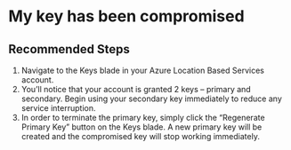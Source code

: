 <properties
	pageTitle="My key has been compromised"
	description="My key has been compromised"
	service="microsoft.locationservices"
	resource="accounts"
	authors="michael-falk"
    resourceTags=""
    selfHelpType="resource"
	supportTopicIds=""
	productPesIds=""
	displayOrder="2"
	cloudEnvironments="public"
 />

# My key has been compromised

## **Recommended Steps**
1. Navigate to the Keys blade in your Azure Location Based Services account.
2. You’ll notice that your account is granted 2 keys – primary and secondary. Begin using your secondary key immediately to reduce any service interruption.
3. In order to terminate the primary key, simply click the “Regenerate Primary Key” button on the Keys blade. A new primary key will be created and the compromised key will stop working immediately. 
